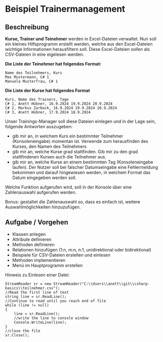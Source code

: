 # Beispiel Trainermanagement

## Beschreibung

**Kurse, Trainer und Teinehmer** werden in Excel-Dateien verwaltet. Nun soll ein kleines Hilfsprogramm erstellt werden, welche aus den Excel-Dateien wichtige Informationen herausfiltern soll. Diese Excel-Dateien sollen als CSV-Dateien in eine eigelesen werden.

**Die Liste der Teinehmer hat folgendes Format:**

```
Name des Teilnehmers, Kurs
Max Mustermann, C# 1
Manuela Musterfrau, C# 1
```

**Die Liste der Kurse hat folgendes Format**

```
Kurs, Name des Trainers, Tage
C# 1, Anett Hübner, 16.9.2024 19.9.2024 20.9.2024
C# 2, Markus Zarbock, 16.9.2024 19.9.2024 20.9.2024
C# 3, Anett Hübner, 17.9.2024 18.9.2024
```

Unser Trainings-Manager soll diese Dateien einlegen und in der Lage sein, folgende Antworten auszugeben:

* gib mir an, in welchem Kurs ein bestimmter Teilnehmer (Konsoleneingabe) momentan ist. Verwende zum herausfinden des Kurses, den Namen des Teilnehmers
* gib mir an, welche Kurse grad stattfinden. Gib mir zu den grad stattfindenen Kursen auch die Teilnehmer aus.
* gib mir an, welche Kurse an einem bestimmten Tag (Konsoleneingabe laufen). Der Nutzer soll bei falscher Datumseingabe eine Fehlermeldung bekommen und darauf hingewiesen werden, in welchem Format das Datum eingegeben werden soll.

Welche Funktion aufgerufen wird, soll in der Konsole über eine Zahlenauswahl aufgerufen werden.

Bonus: gestaltet die Zahlenauswahl so, dass es einfach ist, weitere Auswahlmöglichkeiten hinzuzufügen.

## Aufgabe / Vorgehen

* Klassen anlegen
* Attribute definieren
* Methoden definieren
* Relationen hinzufügen (1:n, m:n, n:1, unidirektional oder bidirektional)
* Beispiele für CSV-Dateien erstellen und einlesen
* Methoden implementieren
* Menü im Hauptprogramm erstellen

Hinweis zu Einlesen einer Datei:
```
StreamReader sr = new StreamReader("C:\\Users\\anett\\git\\csharp-basics\\teilnehmer.csv");
//Read the first line of text
string line = sr.ReadLine();
//Continue to read until you reach end of file
while (line != null)
{
    line = sr.ReadLine();
    //write the line to console window
    Console.WriteLine(line);               
}
//close the file
sr.Close();
```
